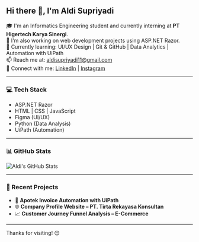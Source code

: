 ## Hi there 👋, I'm Aldi Supriyadi

🎓 I'm an Informatics Engineering student and currently interning at **PT Higertech Karya Sinergi**.  
💼 I'm also working on web development projects using ASP.NET Razor.  
🌱 Currently learning: UI/UX Design | Git & GitHub | Data Analytics | Automation with UiPath  
📫 Reach me at: [aldisupriyadi11@gmail.com](mailto:aldisupriyadi11@gmail.com)  
🔗 Connect with me: [LinkedIn](https://linkedin.com/in/yourprofile) | [Instagram](https://instagram.com/yourusername)

---

### 💻 Tech Stack

- ASP.NET Razor
- HTML | CSS | JavaScript
- Figma (UI/UX)
- Python (Data Analysis)
- UiPath (Automation)

---

### 📊 GitHub Stats

![Aldi's GitHub Stats](https://github-readme-stats.vercel.app/api?username=aldisupriyadi&show_icons=true&theme=radical)

---

### 📝 Recent Projects

- 💊 **Apotek Invoice Automation with UiPath**
- 🌐 **Company Profile Website – PT. Tirta Rekayasa Konsultan**
- 📈 **Customer Journey Funnel Analysis – E-Commerce**

---

Thanks for visiting! 😊
